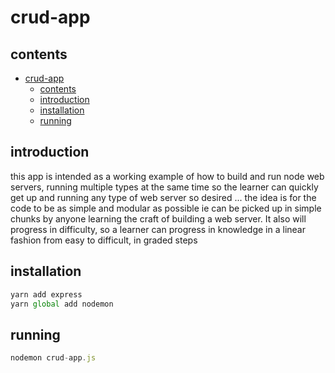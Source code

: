 # crud-app

## contents

- [crud-app](#crud-app)
  - [contents](#contents)
  - [introduction](#introduction)
  - [installation](#installation)
  - [running](#running)

## introduction

this app is intended as a working example of how to build and run node web servers, running multiple types at the same time so the learner can quickly get up and running any type of web server so desired ... the idea is for the code to be as simple and modular as possible ie can be picked up in simple chunks by anyone learning the craft of building a web server.  It also will progress in difficulty, so a learner can progress in knowledge in a linear fashion from easy to difficult, in graded steps

## installation

```js
yarn add express 
yarn global add nodemon
```

## running

```js
nodemon crud-app.js
```